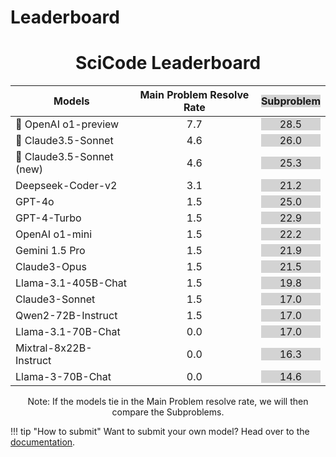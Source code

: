 # Leaderboard

<center>

# SciCode Leaderboard

| Models                   | Main Problem Resolve Rate           | <span style="background-color:lightgrey">Subproblem</span>            |
|--------------------------|-------------------------------------|-------------------------------------|
| 🥇 OpenAI o1-preview      | <div align="center">7.7</div>       | <div align="center" style="background-color:lightgrey">28.5</div>     |
| 🥈 Claude3.5-Sonnet       | <div align="center">4.6</div>       | <div align="center" style="background-color:lightgrey">26.0</div>     |
| 🥉 Claude3.5-Sonnet (new) | <div align="center">4.6</div>       | <div align="center" style="background-color:lightgrey">25.3</div>     |
| Deepseek-Coder-v2        | <div align="center">3.1</div>       | <div align="center" style="background-color:lightgrey">21.2</div>     |
| GPT-4o                   | <div align="center">1.5</div>       | <div align="center" style="background-color:lightgrey">25.0</div>     |
| GPT-4-Turbo              | <div align="center">1.5</div>       | <div align="center" style="background-color:lightgrey">22.9</div>     |
| OpenAI o1-mini           | <div align="center">1.5</div>       | <div align="center" style="background-color:lightgrey">22.2</div>     |
| Gemini 1.5 Pro           | <div align="center">1.5</div>       | <div align="center" style="background-color:lightgrey">21.9</div>     |
| Claude3-Opus             | <div align="center">1.5</div>       | <div align="center" style="background-color:lightgrey">21.5</div>     |
| Llama-3.1-405B-Chat      | <div align="center">1.5</div>       | <div align="center" style="background-color:lightgrey">19.8</div>     |
| Claude3-Sonnet           | <div align="center">1.5</div>       | <div align="center" style="background-color:lightgrey">17.0</div>     |
| Qwen2-72B-Instruct       | <div align="center">1.5</div>       | <div align="center" style="background-color:lightgrey">17.0</div>     |
| Llama-3.1-70B-Chat       | <div align="center">0.0</div>       | <div align="center" style="background-color:lightgrey">17.0</div>     |
| Mixtral-8x22B-Instruct   | <div align="center">0.0</div>       | <div align="center" style="background-color:lightgrey">16.3</div>     |
| Llama-3-70B-Chat         | <div align="center">0.0</div>       | <div align="center" style="background-color:lightgrey">14.6</div>     |

Note: If the models tie in the Main Problem resolve rate, we will then compare the Subproblems.

<!-- Once you've added the results to the submission repository,
     bring back the table here -->
<!-- include-markdown "leaderboard_table.md" -->

</center>

!!! tip "How to submit"
    Want to submit your own model? Head over to the [documentation](docs/index.md).
